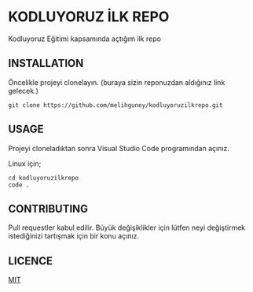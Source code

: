 # KODLUYORUZ İLK REPO

Kodluyoruz Eğitimi kapsamında açtığım ilk repo

## INSTALLATION

Öncelikle projeyi clonelayın. (buraya sizin reponuzdan aldığınız link gelecek.)

`git clone https://github.com/melihguney/kodluyoruzilkrepo.git`

## USAGE

Projeyi cloneladıktan sonra Visual Studio Code programından açınız.

Linux için;

```
cd kodluyoruzilkrepo
code .
``` 

## CONTRIBUTING

Pull requestler kabul edilir. Büyük değişiklikler için lütfen neyi değiştirmek istediğinizi tartışmak için bir konu açınız.

## LICENCE

[MIT](https://choosealicense.com/licenses/mit/)